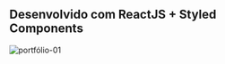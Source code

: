 ## Desenvolvido com ReactJS + Styled Components

![portfólio-01](https://github.com/lucasrenandns/portfolio01-reactjs/assets/97764446/aee4dcfa-8ca8-4cb2-849e-733f7f7a2c92)
